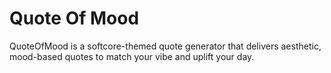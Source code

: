 # Quote Of Mood
 QuoteOfMood is a softcore-themed quote generator that delivers aesthetic, mood-based quotes to match your vibe and uplift your day.
